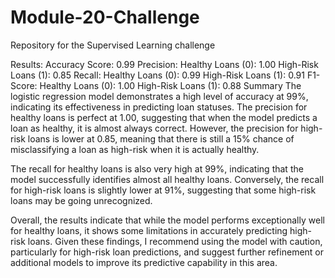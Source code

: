 # Module-20-Challenge
Repository for the Supervised Learning challenge

Results:
  Accuracy Score: 0.99
  Precision:
    Healthy Loans (0): 1.00
    High-Risk Loans (1): 0.85
  Recall:
    Healthy Loans (0): 0.99
    High-Risk Loans (1): 0.91
  F1-Score:
    Healthy Loans (0): 1.00
    High-Risk Loans (1): 0.88
Summary
The logistic regression model demonstrates a high level of accuracy at 99%, indicating its effectiveness in predicting loan statuses. The precision for healthy loans is perfect at 1.00, suggesting that when the model predicts a loan as healthy, it is almost always correct. However, the precision for high-risk loans is lower at 0.85, meaning that there is still a 15% chance of misclassifying a loan as high-risk when it is actually healthy.

The recall for healthy loans is also very high at 99%, indicating that the model successfully identifies almost all healthy loans. Conversely, the recall for high-risk loans is slightly lower at 91%, suggesting that some high-risk loans may be going unrecognized.

Overall, the results indicate that while the model performs exceptionally well for healthy loans, it shows some limitations in accurately predicting high-risk loans. Given these findings, I recommend using the model with caution, particularly for high-risk loan predictions, and suggest further refinement or additional models to improve its predictive capability in this area.
